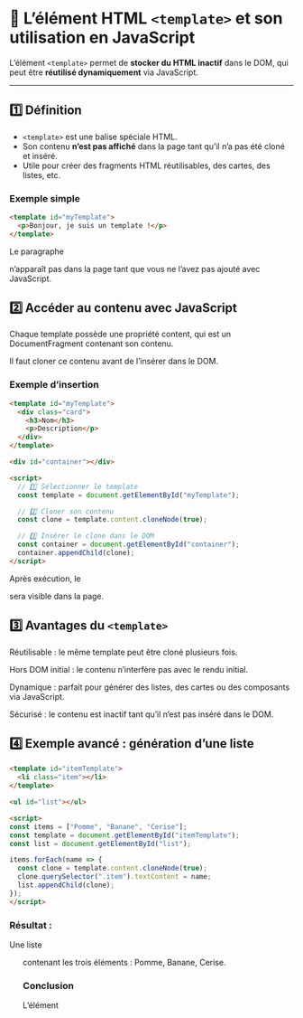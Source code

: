 # 📝 L’élément HTML `<template>` et son utilisation en JavaScript

L’élément `<template>` permet de **stocker du HTML inactif** dans le DOM, qui peut être **réutilisé dynamiquement** via JavaScript.  

---

## 1️⃣ Définition

- `<template>` est une balise spéciale HTML.  
- Son contenu **n’est pas affiché** dans la page tant qu’il n’a pas été cloné et inséré.  
- Utile pour créer des fragments HTML réutilisables, des cartes, des listes, etc.

### Exemple simple
```html
<template id="myTemplate">
  <p>Bonjour, je suis un template !</p>
</template>
```

Le paragraphe <p> n’apparaît pas dans la page tant que vous ne l’avez pas ajouté avec JavaScript.

## 2️⃣ Accéder au contenu avec JavaScript

Chaque template possède une propriété content, qui est un DocumentFragment contenant son contenu.

Il faut cloner ce contenu avant de l’insérer dans le DOM.

### Exemple d’insertion
```html
<template id="myTemplate">
  <div class="card">
    <h3>Nom</h3>
    <p>Description</p>
  </div>
</template>

<div id="container"></div>

<script>
  // 1️⃣ Sélectionner le template
  const template = document.getElementById("myTemplate");

  // 2️⃣ Cloner son contenu
  const clone = template.content.cloneNode(true);

  // 3️⃣ Insérer le clone dans le DOM
  const container = document.getElementById("container");
  container.appendChild(clone);
</script>
```

Après exécution, le <div class="card"> sera visible dans la page.

## 3️⃣ Avantages du `<template>`

Réutilisable : le même template peut être cloné plusieurs fois.

Hors DOM initial : le contenu n’interfère pas avec le rendu initial.

Dynamique : parfait pour générer des listes, des cartes ou des composants via JavaScript.

Sécurisé : le contenu est inactif tant qu’il n’est pas inséré dans le DOM.

## 4️⃣ Exemple avancé : génération d’une liste

```html
<template id="itemTemplate">
  <li class="item"></li>
</template>

<ul id="list"></ul>

<script>
const items = ["Pomme", "Banane", "Cerise"];
const template = document.getElementById("itemTemplate");
const list = document.getElementById("list");

items.forEach(name => {
  const clone = template.content.cloneNode(true);
  clone.querySelector(".item").textContent = name;
  list.appendChild(clone);
});
</script>
```

### Résultat :

Une liste <ul> contenant les trois éléments : Pomme, Banane, Cerise.

### Conclusion

L’élément <template> est un outil puissant pour gérer du HTML réutilisable.

Son contenu est inactif jusqu’à ce qu’il soit cloné et ajouté au DOM.

Idéal pour dynamiser des pages web avec JavaScript tout en gardant le HTML initial propre.
